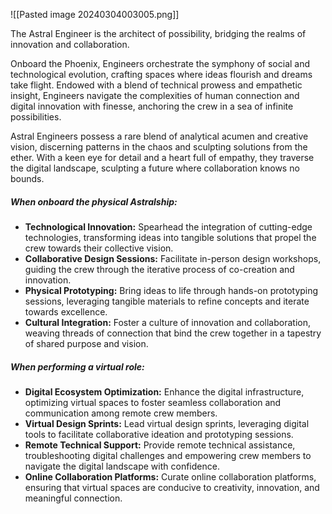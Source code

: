 ![[Pasted image 20240304003005.png]]

The Astral Engineer is the architect of possibility, bridging the realms of innovation and collaboration.

Onboard the Phoenix, Engineers orchestrate the symphony of social and technological evolution, crafting spaces where ideas flourish and dreams take flight. Endowed with a blend of technical prowess and empathetic insight, Engineers navigate the complexities of human connection and digital innovation with finesse, anchoring the crew in a sea of infinite possibilities.

Astral Engineers possess a rare blend of analytical acumen and creative vision, discerning patterns in the chaos and sculpting solutions from the ether. With a keen eye for detail and a heart full of empathy, they traverse the digital landscape, sculpting a future where collaboration knows no bounds.

##### When onboard the physical Astralship:
- **Technological Innovation:** Spearhead the integration of cutting-edge technologies, transforming ideas into tangible solutions that propel the crew towards their collective vision.
- **Collaborative Design Sessions:** Facilitate in-person design workshops, guiding the crew through the iterative process of co-creation and innovation.
- **Physical Prototyping:** Bring ideas to life through hands-on prototyping sessions, leveraging tangible materials to refine concepts and iterate towards excellence.
- **Cultural Integration:** Foster a culture of innovation and collaboration, weaving threads of connection that bind the crew together in a tapestry of shared purpose and vision.

##### When performing a virtual role:
- **Digital Ecosystem Optimization:** Enhance the digital infrastructure, optimizing virtual spaces to foster seamless collaboration and communication among remote crew members.
- **Virtual Design Sprints:** Lead virtual design sprints, leveraging digital tools to facilitate collaborative ideation and prototyping sessions.
- **Remote Technical Support:** Provide remote technical assistance, troubleshooting digital challenges and empowering crew members to navigate the digital landscape with confidence.
- **Online Collaboration Platforms:** Curate online collaboration platforms, ensuring that virtual spaces are conducive to creativity, innovation, and meaningful connection.